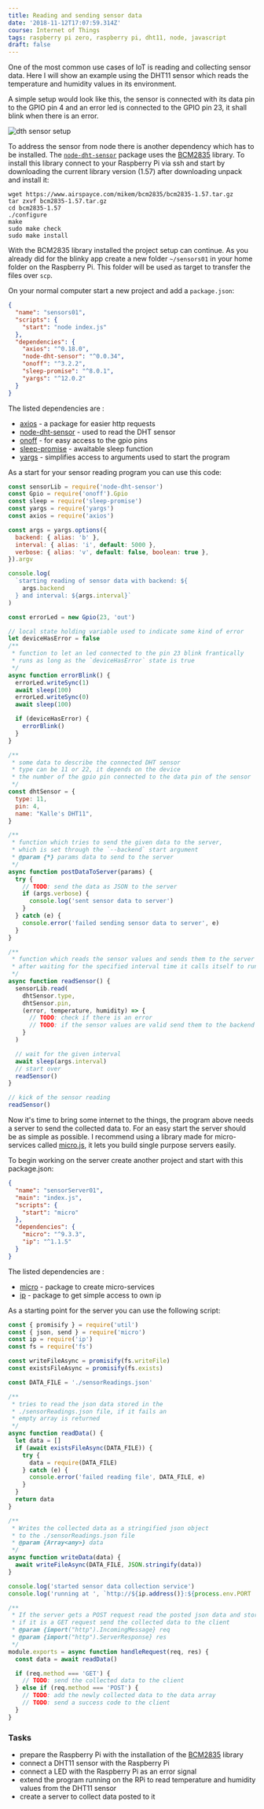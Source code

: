 ```yaml
---
title: Reading and sending sensor data
date: '2018-11-12T17:07:59.314Z'
course: Internet of Things
tags: raspberry pi zero, raspberry pi, dht11, node, javascript
draft: false
---
```


One of the most common use cases of IoT is reading and collecting sensor data.
Here I will show an example using the DHT11 sensor which reads the temperature
and humidity values in its environment.

A simple setup would look like this, the sensor is connected with its data pin
to the GPIO pin 4 and an error led is connected to the GPIO pin 23, it shall
blink when there is an error.

![dth sensor setup](./schematic-reading-sensor-dht11.svg)

To address the sensor from node there is another dependency which has to be
installed. The [`node-dht-sensor`](https://github.com/momenso/node-dht-sensor)
package uses the [BCM2835](https://www.airspayce.com/mikem/bcm2835/) library. To
install this library connect to your Raspberry Pi via ssh and start by
downloading the current library version (1.57) after downloading unpack and
install it:

```shell
wget https://www.airspayce.com/mikem/bcm2835/bcm2835-1.57.tar.gz
tar zxvf bcm2835-1.57.tar.gz
cd bcm2835-1.57
./configure
make
sudo make check
sudo make install
```

With the BCM2835 library installed the project setup can continue. As you
already did for the blinky app create a new folder `~/sensors01` in your home
folder on the Raspberry Pi. This folder will be used as target to transfer the
files over `scp`.

On your normal computer start a new project and add a `package.json`:

```json
{
  "name": "sensors01",
  "scripts": {
    "start": "node index.js"
  },
  "dependencies": {
    "axios": "^0.18.0",
    "node-dht-sensor": "^0.0.34",
    "onoff": "^3.2.2",
    "sleep-promise": "^8.0.1",
    "yargs": "^12.0.2"
  }
}
```

The listed dependencies are :

- [axios](https://www.npmjs.com/package/axios) - a package for easier http
  requests
- [node-dht-sensor](https://www.npmjs.com/package/node-dht-sensor) - used to
  read the DHT sensor
- [onoff](https://www.npmjs.com/package/onoff) - for easy access to the gpio
  pins
- [sleep-promise](https://www.npmjs.com/package/sleep-promise) - awaitable sleep
  function
- [yargs](https://www.npmjs.com/package/yargs) - simplifies access to arguments
  used to start the program

As a start for your sensor reading program you can use this code:

```js
const sensorLib = require('node-dht-sensor')
const Gpio = require('onoff').Gpio
const sleep = require('sleep-promise')
const yargs = require('yargs')
const axios = require('axios')

const args = yargs.options({
  backend: { alias: 'b' },
  interval: { alias: 'i', default: 5000 },
  verbose: { alias: 'v', default: false, boolean: true },
}).argv

console.log(
  `starting reading of sensor data with backend: ${
    args.backend
  } and interval: ${args.interval}`
)

const errorLed = new Gpio(23, 'out')

// local state holding variable used to indicate some kind of error
let deviceHasError = false
/**
 * function to let an led connected to the pin 23 blink frantically
 * runs as long as the `deviceHasError` state is true
 */
async function errorBlink() {
  errorLed.writeSync(1)
  await sleep(100)
  errorLed.writeSync(0)
  await sleep(100)

  if (deviceHasError) {
    errorBlink()
  }
}

/**
 * some data to describe the connected DHT sensor
 * type can be 11 or 22, it depends on the device
 * the number of the gpio pin connected to the data pin of the sensor
 */
const dhtSensor = {
  type: 11,
  pin: 4,
  name: "Kalle's DHT11",
}

/**
 * function which tries to send the given data to the server,
 * which is set through the `--backend` start argument
 * @param {*} params data to send to the server
 */
async function postDataToServer(params) {
  try {
    // TODO: send the data as JSON to the server
    if (args.verbose) {
      console.log('sent sensor data to server')
    }
  } catch (e) {
    console.error('failed sending sensor data to server', e)
  }
}

/**
 * function which reads the sensor values and sends them to the server
 * after waiting for the specified interval time it calls itself to run again
 */
async function readSensor() {
  sensorLib.read(
    dhtSensor.type,
    dhtSensor.pin,
    (error, temperature, humidity) => {
      // TODO: check if there is an error
      // TODO: if the sensor values are valid send them to the backend
    }
  )

  // wait for the given interval
  await sleep(args.interval)
  // start over
  readSensor()
}

// kick of the sensor reading
readSensor()
```

Now it's time to bring some internet to the things, the program above needs a
server to send the collected data to. For an easy start the server should be as
simple as possible. I recommend using a library made for micro-services called
[micro.js](https://github.com/zeit/micro), it lets you build single purpose
servers easily.

To begin working on the server create another project and start with this
package.json:

```json
{
  "name": "sensorServer01",
  "main": "index.js",
  "scripts": {
    "start": "micro"
  },
  "dependencies": {
    "micro": "^9.3.3",
    "ip": "^1.1.5"
  }
}
```

The listed dependencies are :

- [micro](https://www.npmjs.com/package/micro) - package to create
  micro-services
- [ip](https://www.npmjs.com/package/ip) - package to get simple access to own
  ip

As a starting point for the server you can use the following script:

```js
const { promisify } = require('util')
const { json, send } = require('micro')
const ip = require('ip')
const fs = require('fs')

const writeFileAsync = promisify(fs.writeFile)
const existsFileAsync = promisify(fs.exists)

const DATA_FILE = './sensorReadings.json'

/**
 * tries to read the json data stored in the
 * ./sensorReadings.json file, if it fails an
 * empty array is returned
 */
async function readData() {
  let data = []
  if (await existsFileAsync(DATA_FILE)) {
    try {
      data = require(DATA_FILE)
    } catch (e) {
      console.error('failed reading file', DATA_FILE, e)
    }
  }
  return data
}

/**
 * Writes the collected data as a stringified json object
 * to the ./sensorReadings.json file
 * @param {Array<any>} data
 */
async function writeData(data) {
  await writeFileAsync(DATA_FILE, JSON.stringify(data))
}

console.log('started sensor data collection service')
console.log('running at ', `http://${ip.address()}:${process.env.PORT || 3000}`)

/**
 * If the server gets a POST request read the posted json data and store it
 * if it is a GET request send the collected data to the client
 * @param {import("http").IncomingMessage} req
 * @param {import("http").ServerResponse} res
 */
module.exports = async function handleRequest(req, res) {
  const data = await readData()

  if (req.method === 'GET') {
    // TODO: send the collected data to the client
  } else if (req.method === 'POST') {
    // TODO: add the newly collected data to the data array
    // TODO: send a success code to the client
  }
}
```

### Tasks

- prepare the Raspberry Pi with the installation of the
  [BCM2835](https://www.airspayce.com/mikem/bcm2835/) library
- connect a DHT11 sensor with the Raspberry Pi
- connect a LED with the Raspberry Pi as an error signal
- extend the program running on the RPi to read temperature and humidity values
  from the DHT11 sensor
- create a server to collect data posted to it
